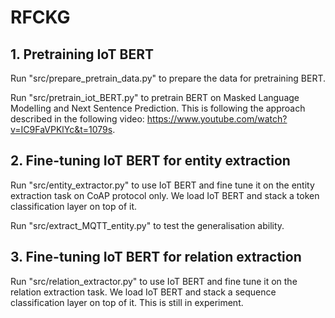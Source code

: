 <h1>RFCKG</h1>

<h2>1. Pretraining IoT BERT</h2>
Run "src/prepare_pretrain_data.py" to prepare the data for pretraining BERT.

Run "src/pretrain_iot_BERT.py" to pretrain BERT on Masked Language Modelling and Next Sentence Prediction. This is
following the approach described in the following video: https://www.youtube.com/watch?v=IC9FaVPKlYc&t=1079s.

<h2>2. Fine-tuning IoT BERT for entity extraction</h2>
Run "src/entity_extractor.py" to use IoT BERT and fine tune it on the entity extraction task on CoAP protocol only. We
load IoT BERT and stack a token classification layer on top of it.

Run "src/extract_MQTT_entity.py" to test the generalisation ability.

<h2>3. Fine-tuning IoT BERT for relation extraction</h2>
Run "src/relation_extractor.py" to use IoT BERT and fine tune it on the relation extraction task. We load IoT BERT and
stack a sequence classification layer on top of it. This is still in experiment.